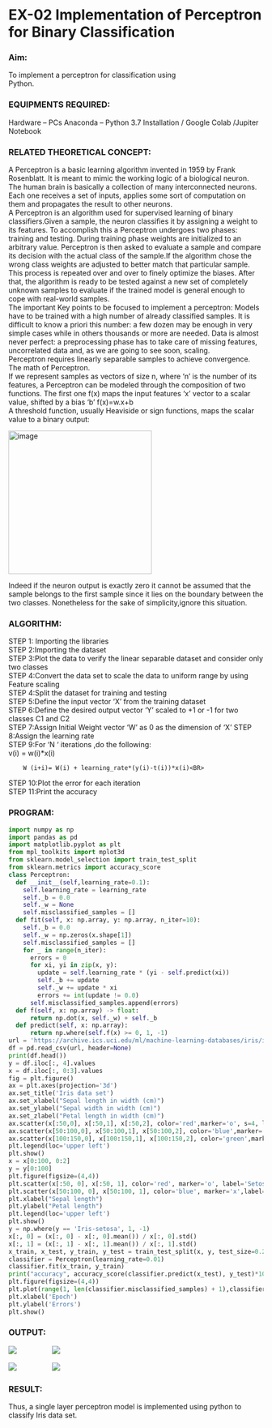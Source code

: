 # EX-02 Implementation of Perceptron for Binary Classification
### Aim:
To implement a perceptron for classification using Python.&emsp;&emsp;&emsp;&emsp;&emsp;&emsp;&emsp;&emsp;&emsp;&emsp;&emsp;&emsp;&emsp;&emsp;
### EQUIPMENTS REQUIRED:
Hardware – PCs
Anaconda – Python 3.7 Installation / Google Colab /Jupiter Notebook
### RELATED THEORETICAL CONCEPT:
A Perceptron is a basic learning algorithm invented in 1959 by Frank Rosenblatt. It is meant to mimic the working logic of a biological neuron. The human brain is basically a collection of many interconnected neurons. Each one receives a set of inputs, applies some sort of computation on them and propagates the result to other neurons.<BR>
A Perceptron is an algorithm used for supervised learning of binary classifiers.Given a sample, the neuron classifies it by assigning a weight to its features. To accomplish this a Perceptron undergoes two phases: training and testing. During training phase weights are initialized to an arbitrary value. Perceptron is then asked to evaluate a sample and compare its decision with the actual class of the sample.If the algorithm chose the wrong class weights are adjusted to better match that particular sample. This process is repeated over and over to finely optimize the biases. After that, the algorithm is ready to be tested against a new set of completely unknown samples to evaluate if the trained model is general enough to cope with real-world samples.<BR>
The important Key points to be focused to implement a perceptron:
Models have to be trained with a high number of already classified samples. It is difficult to know a priori this number: a few dozen may be enough in very simple cases while in others thousands or more are needed.
Data is almost never perfect: a preprocessing phase has to take care of missing features, uncorrelated data and, as we are going to see soon, scaling.<BR>
Perceptron requires linearly separable samples to achieve convergence.
The math of Perceptron. <BR>
If we represent samples as vectors of size n, where ‘n’ is the number of its features, a Perceptron can be modeled through the composition of two functions. The first one f(x) maps the input features  ‘x’  vector to a scalar value, shifted by a bias ‘b’
f(x)=w.x+b
 <BR>
A threshold function, usually Heaviside or sign functions, maps the scalar value to a binary output:

 


<img width="283" alt="image" src="https://github.com/Lavanyajoyce/Ex-2--NN/assets/112920679/c6d2bd42-3ec1-42c1-8662-899fa450f483">


Indeed if the neuron output is exactly zero it cannot be assumed that the sample belongs to the first sample since it lies on the boundary between the two classes. Nonetheless for the sake of simplicity,ignore this situation.<BR>


### ALGORITHM:
STEP 1: Importing the libraries<BR>
STEP 2:Importing the dataset<BR>
STEP 3:Plot the data to verify the linear separable dataset and consider only two classes<BR>
STEP 4:Convert the data set to scale the data to uniform range by using Feature scaling<BR>
STEP 4:Split the dataset for training and testing<BR>
STEP 5:Define the input vector ‘X’ from the training dataset<BR>
STEP 6:Define the desired output vector ‘Y’ scaled to +1 or -1 for two classes C1 and C2<BR>
STEP 7:Assign Initial Weight vector ‘W’ as 0 as the dimension of ‘X’
STEP 8:Assign the learning rate<BR>
STEP 9:For ‘N ‘ iterations ,do the following:<BR>
        v(i) = w(i)*x(i)<BR>
         
        W (i+i)= W(i) + learning_rate*(y(i)-t(i))*x(i)<BR>
STEP 10:Plot the error for each iteration <BR>
STEP 11:Print the accuracy<BR>
### PROGRAM:
```Python
import numpy as np                                                      Developed By: ROHIT JAIN D
import pandas as pd                                                     Register No: 212222230120
import matplotlib.pyplot as plt
from mpl_toolkits import mplot3d
from sklearn.model_selection import train_test_split
from sklearn.metrics import accuracy_score
class Perceptron:
  def __init__(self,learning_rate=0.1):
    self.learning_rate = learning_rate
    self._b = 0.0
    self._w = None
    self.misclassified_samples = []
  def fit(self, x: np.array, y: np.array, n_iter=10):
    self._b = 0.0
    self._w = np.zeros(x.shape[1])
    self.misclassified_samples = []
    for _ in range(n_iter):
      errors = 0
      for xi, yi in zip(x, y):
        update = self.learning_rate * (yi - self.predict(xi))
        self._b += update
        self._w += update * xi
        errors += int(update != 0.0)
      self.misclassified_samples.append(errors)
  def f(self, x: np.array) -> float:
      return np.dot(x, self._w) + self._b
  def predict(self, x: np.array):
      return np.where(self.f(x) >= 0, 1, -1)
url = 'https://archive.ics.uci.edu/ml/machine-learning-databases/iris/iris.data'
df = pd.read_csv(url, header=None)
print(df.head())
y = df.iloc[:, 4].values
x = df.iloc[:, 0:3].values
fig = plt.figure()
ax = plt.axes(projection='3d')
ax.set_title('Iris data set')
ax.set_xlabel("Sepal length in width (cm)")
ax.set_ylabel("Sepal width in width (cm)")
ax.set_zlabel("Petal length in width (cm)")
ax.scatter(x[:50,0], x[:50,1], x[:50,2], color='red',marker='o', s=4, label="Iris Setosa")
ax.scatter(x[50:100,0], x[50:100,1], x[50:100,2], color='blue',marker='^', s=4, label="Iris Versicolour")
ax.scatter(x[100:150,0], x[100:150,1], x[100:150,2], color='green',marker='x', s=4, label="Iris Virginica")
plt.legend(loc='upper left')
plt.show()
x = x[0:100, 0:2] 
y = y[0:100]
plt.figure(figsize=(4,4))
plt.scatter(x[:50, 0], x[:50, 1], color='red', marker='o', label='Setosa')
plt.scatter(x[50:100, 0], x[50:100, 1], color='blue', marker='x',label='Versicolour')
plt.xlabel("Sepal length")
plt.ylabel("Petal length")
plt.legend(loc='upper left')
plt.show()
y = np.where(y == 'Iris-setosa', 1, -1)
x[:, 0] = (x[:, 0] - x[:, 0].mean()) / x[:, 0].std()
x[:, 1] = (x[:, 1] - x[:, 1].mean()) / x[:, 1].std()
x_train, x_test, y_train, y_test = train_test_split(x, y, test_size=0.25,random_state=0)
classifier = Perceptron(learning_rate=0.01)
classifier.fit(x_train, y_train)
print("accuracy", accuracy_score(classifier.predict(x_test), y_test)*100)
plt.figure(figsize=(4,4))
plt.plot(range(1, len(classifier.misclassified_samples) + 1),classifier.misclassified_samples, marker='o')
plt.xlabel('Epoch')
plt.ylabel('Errors')
plt.show()
```

### OUTPUT:
<img valign=top src="https://github.com/ROHITJAIND/EX-02-Implementation-of-Perceptron-for-Binary-Classification/assets/118707073/baeb7a74-4008-4671-ac86-fcb317764576">&emsp;&emsp;&emsp;&emsp;&emsp;<img src="https://github.com/ROHITJAIND/EX-02-Implementation-of-Perceptron-for-Binary-Classification/assets/118707073/8e3d6e53-d7ef-48b8-9576-5dca7302e7bb">

<img src="https://github.com/ROHITJAIND/EX-02-Implementation-of-Perceptron-for-Binary-Classification/assets/118707073/ce3a9232-fde2-4b2f-8d75-69071a515ce1">&emsp;&emsp;&emsp;&emsp;&emsp;<img src="https://github.com/ROHITJAIND/EX-02-Implementation-of-Perceptron-for-Binary-Classification/assets/118707073/ea7df8b1-93c3-412b-be2e-3407075efaed">


### RESULT:
Thus, a single layer perceptron model is implemented using python to classify Iris data set.

 
